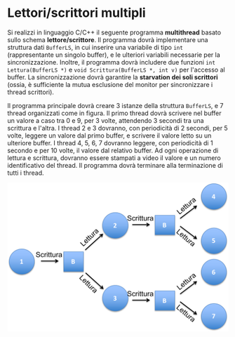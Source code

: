 Lettori/scrittori multipli
==========================

Si realizzi in linguaggio C/C++ il seguente programma **multithread**
basato sullo schema **lettore/scrittore**. Il programma dovrà
implementare una struttura dati `BufferLS`, in cui inserire una
variabile di tipo `int` (rappresentante un singolo buffer), e le
ulteriori variabili necessarie per la sincronizzazione. Inoltre, il
programma dovrà includere due funzioni `int Lettura(BufferLS *)` e
`void Scrittura(BufferLS *, int v)` per l'accesso al buffer. La
sincronizzazione dovrà garantire la **starvation dei soli scrittori**
(ossia, è sufficiente la mutua esclusione del monitor per sincronizzare
i thread scrittori).

Il programma principale dovrà creare 3 istanze della struttura
`BufferLS`, e 7 thread organizzati come in figura. Il primo thread dovrà
scrivere nel buffer un valore a caso tra 0 e 9, per 3 volte, attendendo
3 secondi tra una scrittura e l'altra. I thread 2 e 3 dovranno, con
periodicità di 2 secondi, per 5 volte, leggere un valore dal primo
buffer, e scrivere il valore letto su un ulteriore buffer. I thread 4,
5, 6, 7 dovranno leggere, con periodicità di 1 secondo e per 10 volte,
il valore dal relativo buffer. Ad ogni operazione di lettura e
scrittura, dovranno essere stampati a video il valore e un numero
identificativo del thread. Il programma dovrà terminare alla
terminazione di tutti i thread.

![image](/images/ambiente_globale/lettori_scrittori/lettori-scrittori_multipli.png)
